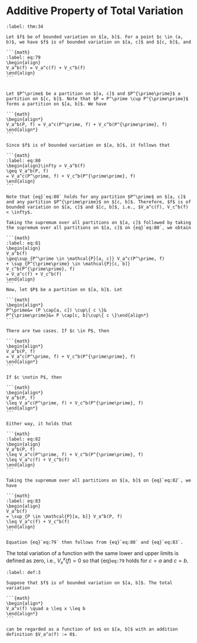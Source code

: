# Additive Property of Total Variation

````{prf:theorem}
:label: thm:34

Let $f$ be of bounded variation on $[a, b]$. For a point $c \in (a, b)$, we have $f$ is of bounded variation on $[a, c]$ and $[c, b]$, and

```{math}
:label: eq:79
\begin{align}
V_a^b(f) = V_a^c(f) + V_c^b(f)
\end{align}
```

````

````{prf:proof}

Let $P^\prime$ be a partition on $[a, c]$ and $P^{\prime\prime}$ a partition on $[c, b]$. Note that $P = P^\prime \cup P^{\prime\prime}$ forms a partition on $[a, b]$. We have

```{math}
\begin{align*}
V_a^b(P, f) = V_a^c(P^\prime, f) + V_c^b(P^{\prime\prime}, f)
\end{align*}
```

Since $f$ is of bounded variation on $[a, b]$, it follows that

```{math}
:label: eq:80
\begin{align}\infty > V_a^b(f)
\geq V_a^b(P, f)
= V_a^c(P^\prime, f) + V_c^b(P^{\prime\prime}, f)
\end{align}
```

Note that {eq}`eq:80` holds for any partition $P^\prime$ on $[a, c]$ and any partition $P^{\prime\prime}$ on $[c, b]$. Therefore, $f$ is of bounded variation on $[a, c]$ and $[c, b]$, i.e., $V_a^c(f), V_c^b(f) < \infty$.

Taking the supremum over all partitions on $[a, c]$ followed by taking the supremum over all partitions on $[a, c]$ on {eq}`eq:80`, we obtain

```{math}
:label: eq:81
\begin{align}
V_a^b(f)
\geq\sup_{P^\prime \in \mathcal{P}[a, c]} V_a^c(P^\prime, f)
+ \sup_{P^{\prime\prime} \in \mathcal{P}[c, b]} V_c^b(P^{\prime\prime}, f)
= V_a^c(f) + V_c^b(f)
\end{align}
```
Now, let $P$ be a partition on $[a, b]$. Let

```{math}
\begin{align*}
P^\prime&= (P \cap[a, c]) \cup\{ c \}&
P^{\prime\prime}&= P \cap[c, b]\cup\{ c \}\end{align*}
```

There are two cases. If $c \in P$, then

```{math}
\begin{align*}
V_a^b(P, f)
= V_a^c(P^\prime, f) + V_c^b(P^{\prime\prime}, f)
\end{align*}
```

If $c \notin P$, then

```{math}
\begin{align*}
V_a^b(P, f)
\leq V_a^c(P^\prime, f) + V_c^b(P^{\prime\prime}, f)
\end{align*}
```

Either way, it holds that

```{math}
:label: eq:82
\begin{align}
V_a^b(P, f)
\leq V_a^c(P^\prime, f) + V_c^b(P^{\prime\prime}, f)
\leq V_a^c(f) + V_c^b(f)
\end{align}
```

Taking the supremum over all partitions on $[a, b]$ on {eq}`eq:82`, we have

```{math}
:label: eq:83
\begin{align}
V_a^b(f)
= \sup_{P \in \mathcal{P}[a, b]} V_a^b(P, f)
\leq V_a^c(f) + V_c^b(f)
\end{align}
```

Equation {eq}`eq:79` then follows from {eq}`eq:80` and {eq}`eq:83`.

````

The total variation of a function with the same lower and upper limits is defined as zero, i.e., $V_x^x(f) = 0$ so that {eq}`eq:79` holds for $c = a$ and $c = b$.


````{prf:definition}
:label: def:3

Suppose that $f$ is of bounded variation on $[a, b]$. The total variation

```{math}
\begin{align*}
V_a^x(f) \quad a \leq x \leq b
\end{align*}
```

can be regarded as a function of $x$ on $[a, b]$ with an addition definition $V_a^a(f) := 0$.

````
